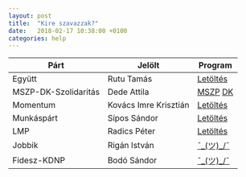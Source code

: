```yaml
---
layout: post
title:  "Kire szavazzak?"
date:   2018-02-17 10:38:00 +0100
categories: help
---
```


|Párt                      |Jelölt                     |Program                      |
|--------------------------|---------------------------|-----------------------------|
|Együtt                    |Rutu Tamás                 |[Letöltés](https://program.egyuttpart.hu/assets/download/egyutt_program_2018.pdf) |
|MSZP-DK-Szolidaritás      |Dede Attila                |[MSZP](http://mszp.hu/page/download?ct=doc&cid=218&dt=atch&did=478) [DK](http://www.dkp.hu/DK_valasztasi_programja.pdf)           |
|Momentum                  |Kovács Imre Krisztián      |[Letöltés](https://program.momentum.hu/static/pdfs/momentum-program-2018.pdf)            |
|Munkáspárt                |Sípos Sándor          |[Letöltés](https://munkaspart.hu/images/tartalom/szorolapok/2018_program/magyar_munkaspart_program.pdf)            |
|LMP                       |Radics Péter               |[Letöltés](http://lehetmas.hu/wp-content/uploads/2017/12/LMP_)            |
|Jobbik                    |Rigán István               |[¯\_(ツ)_/¯](¯\_(ツ)_/¯)            |
|Fidesz-KDNP               |Bodó Sándor                |[¯\_(ツ)_/¯](¯\_(ツ)_/¯)            |
